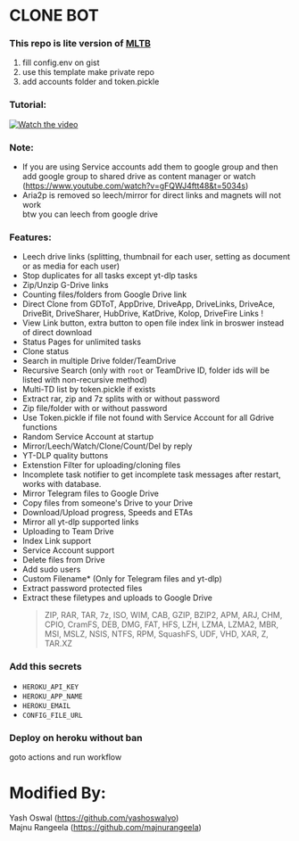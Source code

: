 # CLONE BOT
### This repo is lite version of <a href="https://github.com/anasty17/mirror-leech-telegram-bot">MLTB</a>

1. fill config.env on gist <br>
2. use this template make private repo <br>
3. add accounts folder and token.pickle <br>

### Tutorial:
[![Watch the video](https://img.youtube.com/vi/ZK4e7n1jEE0/hqdefault.jpg)](https://youtu.be/ZK4e7n1jEE0)

### Note: 
- If you are using Service accounts add them to google group and then add google group to shared drive as content manager or watch (https://www.youtube.com/watch?v=gFQWJ4ftt48&t=5034s)
- Aria2p is removed so leech/mirror for direct links and magnets will not work <br>
btw you can leech from google drive

### Features:
- Leech drive links (splitting, thumbnail for each user, setting as document or as media for each user)
- Stop duplicates for all tasks except yt-dlp tasks
- Zip/Unzip G-Drive links
- Counting files/folders from Google Drive link
- Direct Clone from GDToT, AppDrive, DriveApp, DriveLinks, DriveAce, DriveBit, DriveSharer, HubDrive, KatDrive, Kolop, DriveFire Links !
- View Link button, extra button to open file index link in broswer instead of direct download
- Status Pages for unlimited tasks
- Clone status
- Search in multiple Drive folder/TeamDrive
- Recursive Search (only with `root` or TeamDrive ID, folder ids will be listed with non-recursive method)
- Multi-TD list by token.pickle if exists
- Extract rar, zip and 7z splits with or without password
- Zip file/folder with or without password
- Use Token.pickle if file not found with Service Account for all Gdrive functions
- Random Service Account at startup
- Mirror/Leech/Watch/Clone/Count/Del by reply
- YT-DLP quality buttons
- Extenstion Filter for uploading/cloning files
- Incomplete task notifier to get incomplete task messages after restart, works with database.
- Mirror Telegram files to Google Drive
- Copy files from someone's Drive to your Drive 
- Download/Upload progress, Speeds and ETAs
- Mirror all yt-dlp supported links
- Uploading to Team Drive
- Index Link support
- Service Account support
- Delete files from Drive
- Add sudo users
- Custom Filename* (Only for Telegram files and yt-dlp)
- Extract password protected files
- Extract these filetypes and uploads to Google Drive
  > ZIP, RAR, TAR, 7z, ISO, WIM, CAB, GZIP, BZIP2, APM, ARJ, CHM, CPIO, CramFS, DEB, DMG, FAT, HFS, LZH, LZMA, LZMA2, MBR, MSI, MSLZ, NSIS, NTFS, RPM, SquashFS, UDF, VHD, XAR, Z, TAR.XZ

  
### Add this secrets
- `HEROKU_API_KEY`
- `HEROKU_APP_NAME`
- `HEROKU_EMAIL`
- `CONFIG_FILE_URL`

### Deploy on heroku without ban
goto actions and run workflow

# Modified By:
Yash Oswal (https://github.com/yashoswalyo) <br>
Majnu Rangeela (https://github.com/majnurangeela)
